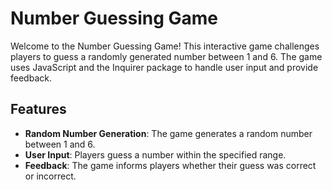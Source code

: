 # Number Guessing Game

Welcome to the Number Guessing Game! This interactive game challenges players to guess a randomly generated number between 1 and 6. The game uses JavaScript and the Inquirer package to handle user input and provide feedback.

## Features

- **Random Number Generation**: The game generates a random number between 1 and 6.
- **User Input**: Players guess a number within the specified range.
- **Feedback**: The game informs players whether their guess was correct or incorrect.
